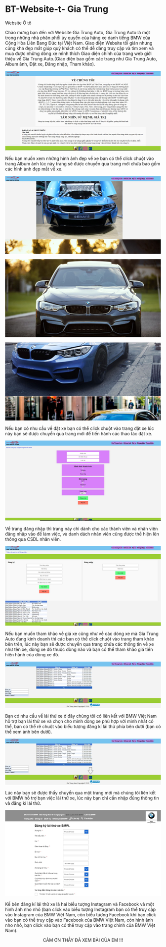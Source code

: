# BT-Website-t- Gia Trung 
Website Ô tô
<p> Chào mừng bạn đến với Website Gia Trung Auto, Gia Trung Auto là một trong những nhà phân phối ủy quyền của hãng xe danh tiếng BMW của 
Cộng Hòa Liên Bang Đức tại Việt Nam.
Giao diện Website tối giản nhưng cũng khá đẹp mắt giúp quý khách có thể dễ dàng truy cập và tìm xem và mua được những dòng xe mình thích
Giao diện chính của trang web giới thiệu về Gia Trung Auto.(Giao diện bao gồm các trang như Gia Trung Auto, Album ảnh, Đặt xe, Đăng nhập, Tham khảo).
  
![img](1.JPG)

Nếu bạn muốn xem những hình ảnh đẹp về xe bạn có thể click chuột vào trang Album ảnh lúc này trang sẽ được chuyển qua trang mới chứa bao gồm các hình ảnh đẹp mắt về xe.

![img](2.JPG)

![img](2.2.JPG)

![img](2.3.JPG)

Nếu bạn có nhu cầu về đặt xe bạn có thể click chuột vào trang đặt xe lúc này bạn sẽ được chuyển qua trang mới để tiến hành các thao tác đặt xe.

![img](3.JPG)

Về trang đăng nhập thì trang này chỉ dành cho các thành viên và nhân viên đăng nhập vào để làm việc, và danh dách nhân viên cũng được thể hiện lên thông qua CSDL nhân viên.

![img](4.JPG)

Nếu bạn muốn tham khảo về giá xe cũng như về các dòng xe mà Gia Trung Auto đang kinh doanh thì các bạn có thể click chuột vào trang tham khảo bên trên, lúc này bạn sẽ được chuyển qua trang chứa các thông tin về xe như tên xe, dòng xe đó thuộc dòng nào và bạn có thể tham khảo giá tiền hiện hành của dòng xe đó.

![img](5.JPG)

Bạn có nhu cầu về lái thử xe ở đây chúng tôi có liên kết với BMW Việt Nam hỗ trợ bạn lái thử xe và chọn cho mình dòng xe phù hợp với mình nhất có thể, bạn có thể rê chuột vào biểu tượng đăng kí lái thử phía bên dưới (bạn có thể xem ảnh bên dưới).

![img](5.5.jpg)

Lúc này bạn sẽ được thấy chuyển qua một trang mới mà chúng tôi liên kết với BMW hỗ trợ bạn việc lái thử xe, lúc này bạn chỉ cần nhập đúng thông tin và đăng kí lái thử.

![img](6.JPG)

Kế bên đăng kí lái thử xe là hai biểu tượng Instagram và Facebook và một hình ảnh nho nhỏ (bạn click vào biểu tượng Instagram bạn có thể truy cập vào Instagram của BMW Việt Nam, còn biểu tượng Facebook khi bạn click vào bạn có thể truy cập vào Facebook của BMW Việt Nam, còn hình ảnh nho nhỏ, bạn click vào bạn có thể truy cập vào trang chính của BMW Việt Nam).
</p>

<center>CẢM ƠN THẦY ĐÃ XEM BÀI CỦA EM !!!</center>





